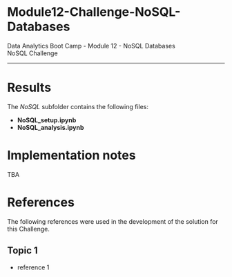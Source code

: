 # Module12-Challenge-NoSQL-Databases

Data Analytics Boot Camp - Module 12 - NoSQL Databases \
NoSQL Challenge

---

# Results

The *NoSQL* subfolder contains the following files:

- **NoSQL_setup.ipynb**
- **NoSQL_analysis.ipynb**

# Implementation notes

TBA

# References

The following references were used in the development of the solution for this Challenge.

## Topic 1
- reference 1
